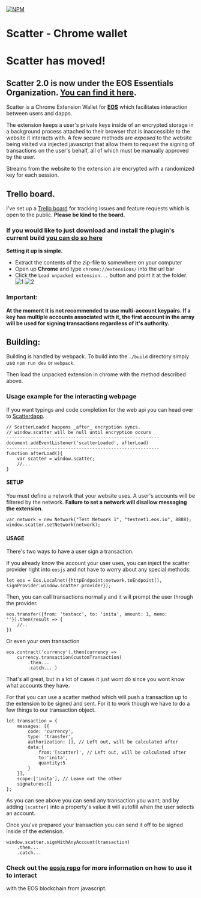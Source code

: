 [![NPM](https://img.shields.io/npm/v/eos-scatter.svg)](https://www.npmjs.org/package/eos-scatter)

# Scatter - Chrome wallet

# Scatter has moved!
## Scatter 2.0 is now under the EOS Essentials Organization. [You can find it here](https://github.com/EOSEssentials/Scatter).


Scatter is a Chrome Extension Wallet for **[EOS](https://eos.io/)** which facilitates interaction between users and dapps.

The extension keeps a user's private keys inside of an encrypted storage in a background process attached to their browser that is inaccessible to the website it interacts with. A few secure methods are *exposed* to the website being visited via injected javascript that allow them to request the signing of transactions on the user's behalf, all of which must be manually approved by the user.

Streams from the website to the extension are encrypted with a randomized key for each session.




## Trello board.

I've set up a [Trello board](https://trello.com/b/lP7Sj6eA) for tracking issues and feature requests which is open to the public.
**Please be kind to the board.**


### If you would like to just download and install the plugin's current build [you can do so here](https://github.com/nsjames/Scatter/raw/master/scatter.zip)

**Setting it up is simple.**
* Extract the contents of the zip-file to somewhere on your computer
* Open up **Chrome** and type `chrome://extensions/` into the url bar
* Click the `Load unpacked extension...` button and point it at the folder.
![1](https://github.com/nsjames/Scatter/raw/master/chrome_ext.jpg)
![2](https://github.com/nsjames/Scatter/raw/master/chrome_ext2.jpg)


### Important:
**At the moment it is not recommended to use multi-account keypairs.
If a key has multiple accounts associated with it, the first account in the array will be used for signing transactions 
regardless of it's authority.**



## Building:

Building is handled by webpack. To build into the `./build` directory simply use `npm run dev` or `webpack`.

Then load the unpacked extension in chrome with the method described above.





### Usage example for the interacting webpage

If you want typings and code completion for the web api you can head over to [Scatterdapp](https://github.com/nsjames/Scatterdapp).

```
// ScatterLoaded happens _after_ encryption syncs.
// window.scatter will be null until encryption occurs
---------------------------------------------------------
document.addEventListener('scatterLoaded', afterLoad)
---------------------------------------------------------
function afterLoad(){
    var scatter = window.scatter;
    //...
}
```
    
#### SETUP

You must define a network that your website uses. A user's accounts will be filtered by the network.
**Failure to set a network will disallow messaging the extension.**
```
var network = new Network("Test Network 1", "testnet1.eos.io", 8888);
window.scatter.setNetwork(network);
```

#### USAGE

There's two ways to have a user sign a transaction.

If you already know the account your user uses, you can inject the scatter provider
right into `eosjs` and not have to worry about any special methods:

```
let eos = Eos.Localnet({httpEndpoint:network.toEndpoint(), signProvider:window.scatter.provider});
```

Then, you can call transactions normally and it will prompt the user through the provider.
```
eos.transfer({from: 'testacc', to: 'inita', amount: 1, memo: ''}).then(result => {
    //..
})
```

Or even your own transaction

```
eos.contract('currency').then(currency => 
    currency.transaction(customTransaction)
        .then...
        .catch... )
```

That's all great, but in a lot of cases it just wont do since you wont know what accounts they have.

For that you can use a scatter method which will push a transaction up to the extension to be signed and sent.
For it to work though we have to do a few things to our transaction object.

```
let transaction = {
    messages: [{
        code: 'currency',
        type: 'transfer',
        authorization: [], // Left out, will be calculated after
        data:{
            from:'[scatter]', // Left out, will be calculated after
            to:'inita',
            quantity:5
        }
    }],
    scope:['inita'], // Leave out the other
    signatures:[]
};
```

As you can see above you can send any transaction you want, and by adding `[scatter]` into a property's value it will autofill
when the user selects an account. 

Once you've prepared your transaction you can send it off to be signed inside of the extension. 

```
window.scatter.signWithAnyAccount(transaction)
    .then...
    .catch...
```

### Check out the [eosjs repo](https://github.com/EOSIO/eosjs) for more information on how to use it to interact 
with the EOS blockchain from javascript.



